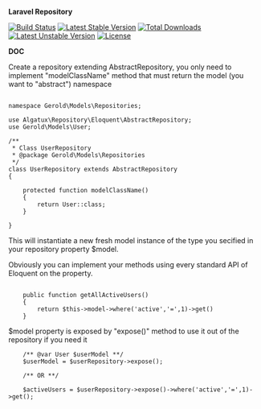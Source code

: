 **Laravel Repository**

[![Build Status](https://travis-ci.org/Algatux/laravel-repository.svg)](https://travis-ci.org/Algatux/laravel-repository) [![Latest Stable Version](https://poser.pugx.org/algatux/laravel-repository/v/stable)](https://packagist.org/packages/algatux/laravel-repository) [![Total Downloads](https://poser.pugx.org/algatux/laravel-repository/downloads)](https://packagist.org/packages/algatux/laravel-repository) [![Latest Unstable Version](https://poser.pugx.org/algatux/laravel-repository/v/unstable)](https://packagist.org/packages/algatux/laravel-repository) [![License](https://poser.pugx.org/algatux/laravel-repository/license)](https://packagist.org/packages/algatux/laravel-repository)

**DOC**

Create a repository extending AbstractRepository, you only need to implement "modelClassName" method that must return the model (you want to "abstract") namespace

```

namespace Gerold\Models\Repositories;

use Algatux\Repository\Eloquent\AbstractRepository;
use Gerold\Models\User;

/**
 * Class UserRepository
 * @package Gerold\Models\Repositories
 */
class UserRepository extends AbstractRepository
{

    protected function modelClassName()
    {
        return User::class;
    }

}

```

This will instantiate a new fresh model instance of the type you secified in your repository property $model.

Obviously you can implement your methods using every standard API of Eloquent on the property.

```

    public function getAllActiveUsers()
    {
        return $this->model->where('active','=',1)->get()
    }

```

$model property is exposed by "expose()" method to use it out of the repository if you need it

```
    /** @var User $userModel **/
    $userModel = $userRepository->expose();
    
    /** OR **/
    
    $activeUsers = $userRepository->expose()->where('active','=',1)->get();

```
